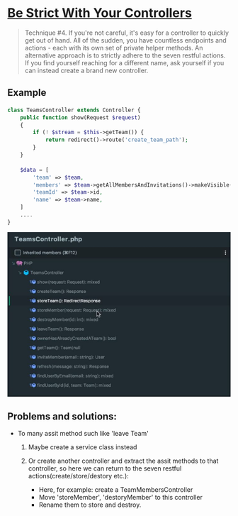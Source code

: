 # [Be Strict With Your Controllers](https://laracasts.com/series/ten-techniques-for-cleaner-code/episodes/4)

> Technique #4. If you're not careful, it's easy for a controller to quickly get out of hand. All of the sudden, you have countless endpoints and actions - each with its own set of private helper methods. An alternative approach is to strictly adhere to the seven restful actions. If you find yourself reaching for a different name, ask yourself if you can instead create a brand new controller.

## Example
```php
class TeamsController extends Controller {
    public function show(Request $request)
    {
        if (! $stream = $this->getTeam()) {
            return redirect()->route('create_team_path');
        }
    }

    $data = [
        'team' => $team,
        'members' => $team->getAllMembersAndInvitations()->makeVisible('email'),
        'teamId' => $team->id,
        'name' => $team->name,
    ]
    ....
}
```

![methods](https://github.com/yxj0312/docs/blob/master/images/sc_methods.JPG)

## Problems and solutions:

- To many assit method such like 'leave Team'

    1. Maybe create a service class instead
    2. Or create another controller and extract the assit methods to that controller, so here we can return to the seven restful actions(create/store/destory etc.):

        - Here, for example: create a TeamMembersController
        - Move 'storeMember', 'destoryMember' to this controller
        - Rename them to store and destroy.